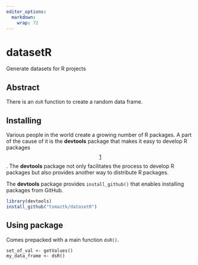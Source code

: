 ```yaml
---
editor_options: 
  markdown: 
    wrap: 72
---
```


# datasetR

Generate datasets for R projects

## Abstract

There is an `dsR` function to create a random data frame.

## Installing

Various people in the world create a growing number of R packages. A
part of the cause of it is the **devtools** package that makes it easy
to develop R packages
[$$1$$](https://www.rstudio.com/products/rpackages/devtools/). The
**devtools** package not only facilitates the process to develop R
packages but also provides another way to distribute R packages.

The **devtools** package provides `install_github()` that enables
installing packages from GitHub.

``` r
library(devtools)
install_github("tomaztk/datasetR")
```

## Using package

Comes prepacked with a main function `dsR()`.

```         
set_of_val <- getValues()
my_data_frame <- dsR()
```
